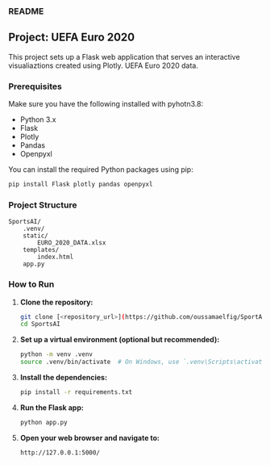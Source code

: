 ### README

## Project: UEFA Euro 2020

This project sets up a Flask web application that serves an interactive visualiaztions created using Plotly. UEFA Euro 2020 data.

### Prerequisites

Make sure you have the following installed with pyhotn3.8:

- Python 3.x
- Flask
- Plotly
- Pandas
- Openpyxl

You can install the required Python packages using pip:

```bash
pip install Flask plotly pandas openpyxl
```

### Project Structure

```
SportsAI/
    .venv/
    static/
        EURO_2020_DATA.xlsx
    templates/
        index.html
    app.py
```

### How to Run

1. **Clone the repository:**
   ```bash
   git clone [<repository_url>](https://github.com/oussamaelfig/SportAI)
   cd SportsAI
   ```

2. **Set up a virtual environment (optional but recommended):**
   ```bash
   python -m venv .venv
   source .venv/bin/activate  # On Windows, use `.venv\Scripts\activate`
   ```

3. **Install the dependencies:**
   ```bash
   pip install -r requirements.txt
   ```

4. **Run the Flask app:**
   ```bash
   python app.py
   ```

5. **Open your web browser and navigate to:**
   ```
   http://127.0.0.1:5000/
   ```
